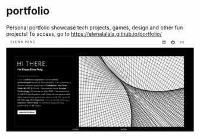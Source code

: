 # portfolio
Personal portfolio showcase tech projects, games, design and other fun projects! 
To access, go to 
https://elenalalala.github.io/portfolio/
![alt text](https://github.com/Elenalalala/portfolio/blob/main/Portfolio_FrontPage.png?raw=true)
